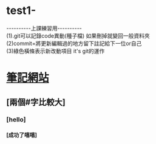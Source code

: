 # test1-
----------上課練習用----------<br>
(1).git可以記錄code異動(種子檔) 如果刪掉就變回一般資料夾<br>
(2)commit=將更新編輯過的地方留下註記給下一位or自己<br>
(3)綠色橫條表示新改動項目 it's git的運作

# [筆記網站](https://docs.google.com/document/d/1FCAGLWsTAKASVxupG76jt_rkSTRNlHMBTFKiNsZCJ24/edit)
## [兩個#字比較大]
### [hello]
#### [成功了嘻嘻]